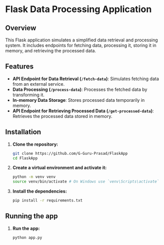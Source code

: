 # Flask Data Processing Application

## Overview
This Flask application simulates a simplified data retrieval and processing system. It includes endpoints for fetching data, processing it, storing it in memory, and retrieving the processed data.

## Features
- **API Endpoint for Data Retrieval (`/fetch-data`)**: Simulates fetching data from an external service.
- **Data Processing (`/process-data`)**: Processes the fetched data by transforming it.
- **In-memory Data Storage**: Stores processed data temporarily in memory.
- **API Endpoint for Retrieving Processed Data (`/get-processed-data`)**: Retrieves the processed data stored in memory.

## Installation
1. **Clone the repository:**
    ```bash
    git clone https://github.com/G-Guru-Prasad/FlaskApp
    cd FlaskApp
    ```

2. **Create a virtual environment and activate it:**
    ```bash
    python -m venv venv
    source venv/bin/activate # On Windows use `venv\Scripts\activate`
    ```

3. **Install the dependencies:**
    ```bash
    pip install -r requirements.txt
    ```

## Running the app
1. **Run the app:**
    ```bash
    python app.py
    ```
